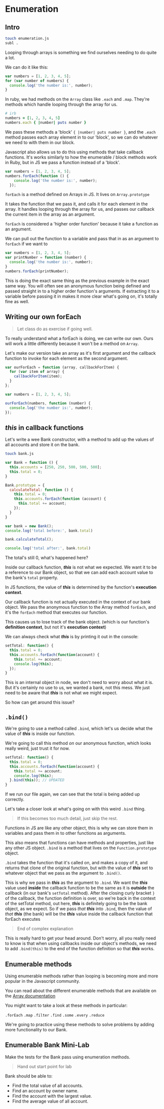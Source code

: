 # Enumeration

## Intro

```bash
touch enumeration.js
subl .
```

Looping through arrays is something we find ourselves needing to do quite a lot.

We can do it like this:

```js
var numbers = [1, 2, 3, 4, 5];
for (var number of numbers) {
  console.log('the number is:', number);
}
```

In ruby, we had methods on the `Array` class like `.each` and `.map`. They're
methods which handle looping through the array for us.

```ruby
# irb
numbers = [1, 2, 3, 4, 5]
numbers.each { |number| puts number }
```

We pass these methods a 'block' `{ |number| puts number }`, and the `.each` 
method passes each array element in to our 'block', so we can do whatever we 
need to with them in our block.

Javascript also allows us to do this using methods that take callback functions.
It's works similarly to how the enumerable / block methods work in Ruby, but in 
JS we pass a function instead of a 'block'.

```js
var numbers = [1, 2, 3, 4, 5];
numbers.forEach(function () {
    console.log('the number is:', number);
  });
```

`forEach` is a method defined on Arrays in JS. It lives on `Array.prototype`

It takes the function that we pass it, and calls it for each element in the 
array. It handles looping through the array for us, and passes our callback the 
current item in the array as an argument.

`forEach` is considered a 'higher order function' because it take a function as 
an argument.

We can pull out the function to a variable and pass that in as an argument to 
`forEach` if we want to

```js
var numbers = [1, 2, 3, 4, 5];
var printNumber = function (number) {
  console.log('the number is:', number);
}
numbers.forEach(printNumber);
```

This is doing the exact same thing as the previous example in the exact same 
way. You will often see an anonymous function being defined and passed straight 
in to a higher order function's arguments. If extracting it to a variable before 
passing it in makes it more clear what's going on, it's totally fine as well.

## Writing our own forEach
> Let class do as exercise if going well.

To really understand what a forEach is doing, we can write our own. Ours will 
work a little differently because it won't be a method on `Array`.

Let's make our version take an array as it's first argument and the callback 
function to invoke for each element as the second argument.

```js
var ourForEach = function (array, callbackForItem) {
  for (var item of array) {
    callbackForItem(item);
  }
};

var numbers = [1, 2, 3, 4, 5];

ourForEach(numbers, function (number) {
  console.log('the number is:', number);
});
```


## **_this_** in callback functions
Let's write a wee Bank constructor, with a method to add up the values of all 
accounts and store it on the bank.

```bash
touch bank.js
```

```js
var Bank = function () {
  this.accounts = [250, 250, 500, 500, 500];
  this.total = 0;
}

Bank.prototype = {
  calculateTotal: function () {
    this.total = 0;
    this.accounts.forEach(function (account) {
      this.total += account;
    });
  }
}

var bank = new Bank();
console.log('total before:', bank.total)

bank.calculateTotal();

console.log('total after:', bank.total)
```

The total's still 0, what's happened here?

Inside our callback function, **_this_** is not what we expected. We want it to 
be a reference to our Bank object, so that we can add each account value to the 
bank's `total` property.

In JS functions, the value of **_this_** is determined by the function's **execution
context**.

Our callback function is not actually executed in the context of our 
bank object. We pass the anonymous function to the Array method `forEach`, and 
it's the `forEach` method that executes our function.

This causes us to lose track of the bank object. (which is our function's 
**definition context**, but not it's **execution
context**)

We can always check what **_this_** is by printing it out in the console:

```js
setTotal: function() {
  this.total = 0;
  this.accounts.forEach(function(account) {
    this.total += account;
    console.log(this);
  });
}
```

This is an internal object in node, we don't need to worry about what it is. 
But it's certainly no use to us, we wanted a bank, not this mess. We just need 
to be aware that **_this_** is not what we might expect.

So how can get around this issue?

## `.bind()`

We're going to use a method called `.bind`, which let's us decide what the 
value of **_this_** is inside our function.

We're going to call this method *on* our anonymous function, which looks really
weird, just trust it for now.

```js
setTotal: function() {
  this.total = 0;
  this.accounts.forEach(function(account) {
    this.total += account;
    console.log(this);
  }.bind(this)); // UPDATED
}
```

If we run our file again, we can see that the total is being added up correctly.

Let's take a closer look at what's going on with this weird `.bind` thing.

> If this becomes too much detail, just skip the rest.

Functions in JS are like any other object, this is why we can store them in 
variables and pass them in to other functions as arguments.

This also means that functions can have methods and properties, just like any 
other JS object. `.bind` is a method that lives on the `Function.prototype` 
object.

`.bind` takes the function that it's called on, and makes a copy of it, and 
returns that clone of the original function, but with the value of **_this_** 
set to whatever object that we pass as the argument to `.bind()`.

This is why we pass in **_this_** as the argument to `.bind`. We want the 
**_this_** value used **inside** the callback function to be the same as it is 
**outside** the callback (in our bank's `setTotal` method). After the closing 
curly bracket `}` of the callback, the function definition is over, so we're 
back in the context of the setTotal method, out here, **_this_** is definitely 
going to be the bank object, as we expect. So if we pass _that_ **_this_** into 
`.bind`, then the value of _that_ **_this_** (the bank) will be the **_this_** 
value inside the callback function that forEach executes

> End of complex explanation

This is really hard to get your head around. Don't worry, all you really need 
to know is that when using callbacks inside our object's methods, we need to 
add `.bind(this)` to the end of the function definition so that **_this_** 
works.


## Enumerable methods

Using enumerable methods rather than looping is becoming more and more popular 
in the Javascript community.

You can read about the different enumerable methods that are available on the 
[Array documentation](https://developer.mozilla.org/en-US/docs/Web/JavaScript/Reference/Global_Objects/Array)

You might want to take a look at these methods in particular:

`.forEach`
`.map`
`.filter`
`.find`
`.some`
`.every`
`.reduce`

We're going to practice using these methods to solve problems by adding more 
functionality to our Bank.

## Enumerable Bank Mini-Lab

Make the tests for the Bank pass using enumeration methods.
> Hand out start point for lab

Bank should be able to:

- Find the total value of all accounts.
- Find an account by owner name.
- Find the account with the largest value.
- Find the average value of all account.
